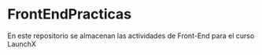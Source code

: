 # FrontEndPracticas
En este repositorio se almacenan las actividades de Front-End para el curso LaunchX

